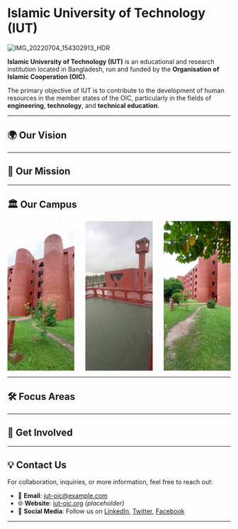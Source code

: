 
# Islamic University of Technology (IUT)

![IMG_20220704_154302913_HDR](https://github.com/user-attachments/assets/b8361e48-92d9-4f66-a95d-5d3c5c352936)


**Islamic University of Technology (IUT)** is an educational and research institution located in Bangladesh, run and funded by the **Organisation of Islamic Cooperation (OIC)**. 

The primary objective of IUT is to contribute to the development of human resources in the member states of the OIC, particularly in the fields of **engineering**, **technology**, and **technical education**. 

---

## 🌍 **Our Vision**


---

## 🔬 **Our Mission**


---

## 🏛️ **Our Campus**

<div style="display: flex; justify-content: space-between; flex-wrap: nowrap;">
    <img src="https://github.com/iut-oic/.github/blob/1a1ceef4e708a05f5837ff4e4f600eafa0f377cd/assets/image1.jpg" alt="IUT Campus Image 1" style="width: 30%; height: auto;" />
    <img src="https://github.com/iut-oic/.github/blob/1a1ceef4e708a05f5837ff4e4f600eafa0f377cd/assets/image3.jpg" alt="IUT Campus Image 2" style="width: 30%; height: auto;" />
    <img src="https://github.com/iut-oic/.github/blob/1a1ceef4e708a05f5837ff4e4f600eafa0f377cd/assets/image4.jpg" alt="IUT Campus Image 3" style="width: 30%; height: auto;" />
</div>


---

## 🛠️ **Focus Areas**


---

## 🚀 **Get Involved**



---

## 💡 **Contact Us**

For collaboration, inquiries, or more information, feel free to reach out:

- 📧 **Email**: [iut-oic@example.com](mailto:iut-oic@example.com)
- 🌐 **Website**: [iut-oic.org](http://iut-oic.org) *(placeholder)*
- 📱 **Social Media**: Follow us on [LinkedIn](#), [Twitter](#), [Facebook](#)

---
